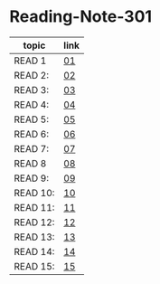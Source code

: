 # Reading-Note-301


 topic | link  |
| ------------- | ------------- |
| READ 1 |  [01](https://reham-omar.github.io/Reading-Note-301/read1)  |
| READ 2: | [02](https://reham-omar.github.io/Reading-Note-301/read2)  |
| READ 3: | [03](https://reham-omar.github.io/Reading-Note-301/read3)  |
| READ 4: | [04](https://reham-omar.github.io/Reading-Note-301/read4)  |
| READ 5: | [05](https://reham-omar.github.io/Reading-Note-301/read5) |
| READ 6: |[06 ](https://reham-omar.github.io/Reading-Note-301/read6)  |
| READ 7: | [07](https://reham-omar.github.io/Reading-Note-301/read7)  |
| READ 8 |  [08]()  |
| READ 9: | [09]()  |
| READ 10: | [10]()  |
| READ 11: | [11]()  |
| READ 12: |[12]() |
| READ 13: |[13]()  |
| READ 14: |[14]()  |
| READ 15: | [15]()  |




